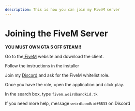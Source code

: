```yaml
---
description: This is how you can join my FiveM server
---
```


# Joining the FiveM Server

**YOU MUST OWN GTA 5 OFF STEAM!!**

Go to the[ FiveM](https://fivem.net) website and download the client.

Follow the instructions in the installer

Join my [Discord](https://discord.gg/cEhU6VF) and ask for the FiveM whitelist role.

Once you have the role, open the application and click play.

In the search box, type `fivem.weirdbandkid.tk`

If you need more help, message `weirdbandkid#6833` on Discord

